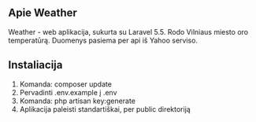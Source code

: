 ## Apie Weather

Weather - web aplikacija, sukurta su Laravel 5.5. Rodo Vilniaus miesto oro temperatūrą. Duomenys pasiema per api iš Yahoo serviso.

## Instaliacija

1. Komanda: composer update
2. Pervadinti .env.example į .env
3. Komanda: php artisan key:generate
4. Aplikacija paleisti standartiškai, per public direktoriją


